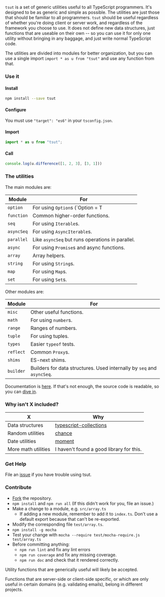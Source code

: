 `tsut` is a set of generic utilities useful to all TypeScript programmers.
It's designed to be as generic and simple as possible. The utilities are just those that should be familiar to all programmers.
`tsut` should be useful regardless of whether you're doing client or server work, and regardless of the framework you choose to use.
It does not define new data structures, just functions that are useable on their own --
so you can use it for only one utility without bringing in any baggage, and just write normal TypeScript code.

The utilities are divided into modules for better organization,
but you can use a single import `import * as u from "tsut"` and use any function from that.

### Use it

#### Install

```sh
npm install --save tsut
```

#### Configure

You must use `"target": "es6"` in your `tsconfig.json`.

#### Import

```ts
import * as u from "tsut";
```

#### Call

```ts
console.log(u.difference([1, 2, 3], [3, 1]))
```


### The utilities

The main modules are:

| Module | For |
| ------ | --- |
| `option` | For using `Option`s (`Option<T> = T | undefined`) |
| `function` | Common higher-order functions. |
| `seq` | For using `Iterable`s. |
| `asyncSeq` | For using `AsyncIterable`s. |
| `parallel` | Like `asyncSeq` but runs operations in parallel. |
| `async` | For using `Promise`s and async functions. |
| `array` | Array helpers. |
| `string` | For using `String`s. |
| `map` | For using `Map`s. |
| `set` | For using `Set`s.

Other modules are:

| Module | For |
| ------ | --- |
| `misc` | Other useful functions. |
| `math` | For using `number`s. |
| `range` | Ranges of numbers. |
| `tuple` | For using tuples. |
| `types` | Easier `typeof` tests. |
| `reflect` | Common `Proxy`s. |
| `shims` | ES-next shims. |
| `builder` | Builders for data structures. Used internally by `seq` and `asyncSeq`. |

Documentation is [here]().
If that's not enough, the source code is readable, so you can [dive in](https://github.com/andy-hanson/tsut/blob/master/src/option.ts).


### Why isn't X included?

| X | Why |
| - | --- |
| Data structures | [typescript-collections](https://github.com/basarat/typescript-collections)
| Random utilities | [chance](http://chancejs.com/) |
| Date utilities | [moment](http://momentjs.com/) |
| More math utilities | I haven't found a good library for this. |


### Get Help

File an [issue](https://github.com/andy-hanson/tsut/issues) if you have trouble using tsut.


### Contribute

* [Fork](https://guides.github.com/activities/forking) the repository.
* `npm install` and `npm run all` (If this didn't work for you, file an issue.)
* Make a change to a module, e.g. `src/array.ts`
	- If adding a new module, remember to add it to `index.ts`. Don't use a default export because that can't be re-exported.
* Modify the corresponding file `test/array.ts`.
* `npm install -g mocha`
* Test your change with `mocha --require test/mocha-require.js test/array.ts`
* Before committing anything:
	- `npm run lint` and fix any lint errors
	- `npm run coverage` and fix any missing coverage.
	- `npm run doc` and check that it rendered correctly.

Utility functions that are generically useful will likely be accepted.

Functions that are server-side or client-side specific,
or which are only useful in certain domains (e.g. validating emails),
belong in different projects.
